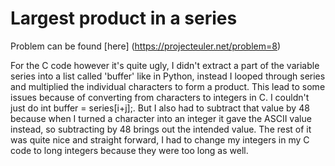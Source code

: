 # Largest product in a series

Problem can be found [here] (https://projecteuler.net/problem=8)

For the C code however it's quite ugly, I didn't extract a part of the variable series into a list called 'buffer' like in Python, instead I looped through series and multiplied the individual characters to form a product. This lead to some issues because of converting from characters to integers in C. I couldn't just do int buffer = series[i+j];. But I also had to subtract that value by 48 because when I turned a character into an integer it gave the ASCII value instead, so subtracting by 48 brings out the intended value. The rest of it was quite nice and straight forward, I had to change my integers in my C code to long integers because they were too long as well.

